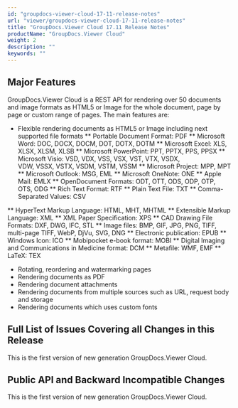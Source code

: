 ```yaml
---
id: "groupdocs-viewer-cloud-17-11-release-notes"
url: "viewer/groupdocs-viewer-cloud-17-11-release-notes"
title: "GroupDocs.Viewer Cloud 17.11 Release Notes"
productName: "GroupDocs.Viewer Cloud"
weight: 2
description: ""
keywords: ""
---
```




## Major Features ##

GroupDocs.Viewer Cloud is a REST API for rendering over 50 documents and image formats as HTML5 or Image for the whole document, page by page or custom range of pages. The main features are:

* Flexible rendering documents as HTML5 or Image including next supported file formats
** Portable Document Format: PDF
** Microsoft Word: DOC, DOCX, DOCM, DOT, DOTX, DOTM
** Microsoft Excel: XLS, XLSX, XLSM, XLSB
** Microsoft PowerPoint: PPT, PPTX, PPS, PPSX
** Microsoft Visio: VSD, VDX, VSS, VSX, VST, VTX, VSDX, VDW, VSSX, VSTX, VSDM, VSTM, VSSM
** Microsoft Project: MPP, MPT
** Microsoft Outlook: MSG, EML
** Microsoft OneNote: ONE 
** Apple Mail: EMLX
** OpenDocument Formats: ODT, OTT, ODS, ODP, OTP, OTS, ODG
** Rich Text Format: RTF
** Plain Text File: TXT
** Comma-Separated Values: CSV

** HyperText Markup Language: HTML, MHT, MHTML
** Extensible Markup Language: XML
** XML Paper Specification: XPS
** CAD Drawing File Formats: DXF, DWG, IFC, STL
** Image files: BMP, GIF, JPG, PNG, TIFF, multi-page TIFF, WebP, DjVu, SVG, DNG
** Electronic publication: EPUB
** Windows Icon: ICO
** Mobipocket e-book format: MOBI
** Digital Imaging and Communications in Medicine format: DCM
** Metafile: WMF, EMF
** LaTeX: TEX
* Rotating, reordering and watermarking pages
* Rendering documents as PDF
* Rendering document attachments
* Rendering documents from multiple sources such as URL, request body and storage
* Rendering documents which uses custom fonts

## Full List of Issues Covering all Changes in this Release ##

This is the first version of new generation GroupDocs.Viewer Cloud. 

## Public API and Backward Incompatible Changes ##

This is the first version of new generation GroupDocs.Viewer Cloud.
